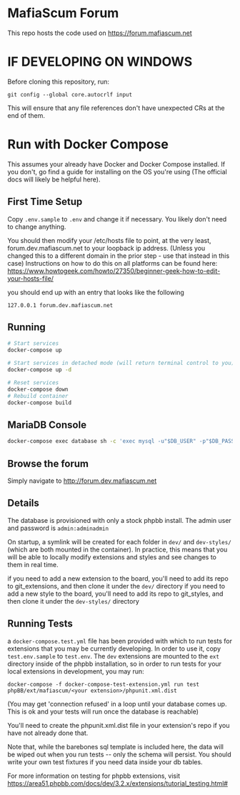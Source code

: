 # MafiaScum Forum
This repo hosts the code used on https://forum.mafiascum.net

# IF DEVELOPING ON WINDOWS
Before cloning this repository, run:

`git config --global core.autocrlf input`

This will ensure that any file references don't have unexpected CRs at the end of them.

# Run with Docker Compose
This assumes your already have Docker and Docker Compose installed. If you don't, go find a guide for installing on the OS you're using (The official docs will likely be helpful here).

## First Time Setup
Copy `.env.sample` to `.env` and change it if necessary. You likely don't need to change anything.

You should then modify your /etc/hosts file to point, at the very least, forum.dev.mafiascum.net to your loopback ip address.
(Unless you changed this to a different domain in the prior step - use that instead in this case) 
Instructions on how to do this on all platforms can be found here: https://www.howtogeek.com/howto/27350/beginner-geek-how-to-edit-your-hosts-file/

you should end up with an entry that looks like the following
```
127.0.0.1 forum.dev.mafiascum.net
```

## Running
```bash
# Start services
docker-compose up

# Start services in detached mode (will return terminal control to you)
docker-compose up -d

# Reset services
docker-compose down
# Rebuild container
docker-compose build
```

## MariaDB Console
```bash
docker-compose exec database sh -c 'exec mysql -u"$DB_USER" -p"$DB_PASS" $DB_NAME'
```

## Browse the forum
Simply navigate to http://forum.dev.mafiascum.net


## Details
The database is provisioned with only a stock phpbb install.
The admin user and password is `admin:adminadmin`

On startup, a symlink will be created for each folder in `dev/` and `dev-styles/` (which are both mounted in the container). 
In practice, this means that you will be able to locally modify extensions and styles and see changes to them in real time.

if you need to add a new extension to the board, you'll need to add its repo to git_extensions, and then clone it under the `dev/` directory
if you need to add a new style to the board, you'll need to add its repo to git_styles, and then clone it under the `dev-styles/` directory


## Running Tests
a `docker-compose.test.yml` file has been provided with which to run tests for extensions that you may be currently developing. In order to use it, copy `test.env.sample` to `test.env`. The `dev` extensions are mounted to the `ext` directory inside of the phpbb installation, so in order to run tests for your local extensions in development, you may run:

```
docker-compose -f docker-compose-test-extension.yml run test phpBB/ext/mafiascum/<your extension>/phpunit.xml.dist
```
(You may get 'connection refused' in a loop until your database comes up. This is ok and your tests will run once the database is reachable)

You'll need to create the phpunit.xml.dist file in your extension's repo if you have not already done that.

Note that, while the barebones sql template is included here, the data will be wiped out when you run tests -- only the schema will persist. You should write your own test fixtures if you need data inside your db tables.

For more information on testing for phpbb extensions, visit https://area51.phpbb.com/docs/dev/3.2.x/extensions/tutorial_testing.html#